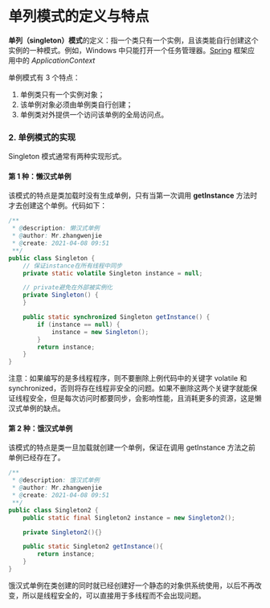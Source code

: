 # 单列模式的定义与特点

**单列（singleton）模式**的定义：指一个类只有一个实例，且该类能自行创建这个实例的一种模式。例如，Windows 中只能打开一个任务管理器。[Spring](http://c.biancheng.net/spring/) 框架应用中的 *ApplicationContext*



单例模式有 3 个特点：

1. 单例类只有一个实例对象；
2. 该单例对象必须由单例类自行创建；
3. 单例类对外提供一个访问该单例的全局访问点。



### 2. 单例模式的实现

Singleton 模式通常有两种实现形式。

#### 第 1 种：懒汉式单例

该模式的特点是类加载时没有生成单例，只有当第一次调用 **getlnstance** 方法时才去创建这个单例。代码如下：

```java
/**
 * @description: 懒汉式单例
 * @author: Mr.zhangwenjie
 * @create: 2021-04-08 09:51
 **/
public class Singleton {
    // 保证instance在所有线程中同步
    private static volatile Singleton instance = null;

    // private避免在外部被实例化
    private Singleton() {
    }

    public static synchronized Singleton getInstance() {
        if (instance == null) {
            instance = new Singleton();
        }
        return instance;
    }
}
```

注意：如果编写的是多线程程序，则不要删除上例代码中的关键字 volatile 和 synchronized，否则将存在线程非安全的问题。如果不删除这两个关键字就能保证线程安全，但是每次访问时都要同步，会影响性能，且消耗更多的资源，这是懒汉式单例的缺点。



#### 第 2 种：饿汉式单例

该模式的特点是类一旦加载就创建一个单例，保证在调用 getInstance 方法之前单例已经存在了。

```java
/**
 * @description: 饿汉式单例
 * @author: Mr.zhangwenjie
 * @create: 2021-04-08 09:51
 **/
public class Singleton2 {
    public static final Singleton2 instance = new Singleton2();

    private Singleton2(){}

    public static Singleton2 getInstance(){
        return instance;
    }
}
```

饿汉式单例在类创建的同时就已经创建好一个静态的对象供系统使用，以后不再改变，所以是线程安全的，可以直接用于多线程而不会出现问题。